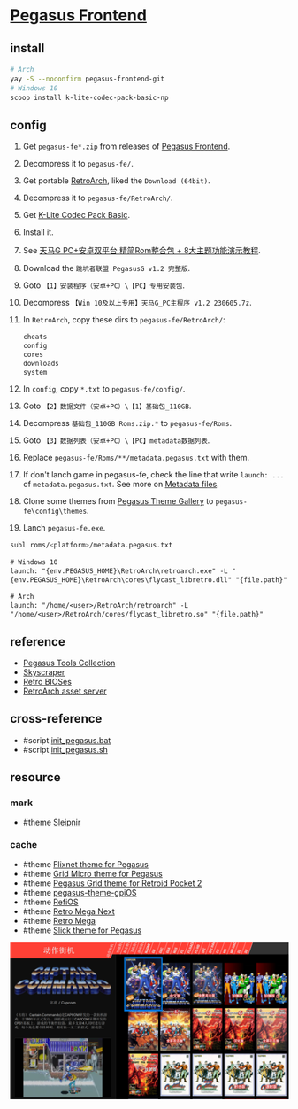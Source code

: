 # [Pegasus Frontend](https://github.com/mmatyas/pegasus-frontend)

## install

```sh
# Arch
yay -S --noconfirm pegasus-frontend-git
# Windows 10
scoop install k-lite-codec-pack-basic-np
```

## config

1. Get `pegasus-fe*.zip` from releases of [Pegasus Frontend](https://github.com/mmatyas/pegasus-frontend).
2. Decompress it to `pegasus-fe/`.
3. Get portable [RetroArch](https://www.retroarch.com/index.php?page=platforms), liked the `Download (64bit)`.
4. Decompress it to `pegasus-fe/RetroArch/`.
5. Get [K-Lite Codec Pack Basic](https://codecguide.com/download_k-lite_codec_pack_basic.htm).
6. Install it.

1. See [天马G PC+安卓双平台 精简Rom整合包 + 8大主题功能演示教程](https://www.bilibili.com/video/BV1vg4y1V7TB).
2. Download the `跳坑者联盟 PegasusG v1.2 完整版`.
3. Goto `【1】安装程序（安卓+PC）\【PC】专用安装包`.
4. Decompress `【Win 10及以上专用】天马G_PC主程序 v1.2 230605.7z`.
5. In `RetroArch`, copy these dirs to `pegasus-fe/RetroArch/`:
	 ```
	 cheats
	 config
	 cores
	 downloads
	 system
	 ```
6. In `config`, copy `*.txt` to `pegasus-fe/config/`.
7. Goto `【2】数据文件（安卓+PC）\【1】基础包_110GB`.
8. Decompress `基础包_110GB Roms.zip.*` to `pegasus-fe/Roms`.
9. Goto `【3】数据列表（安卓+PC）\【PC】metadata数据列表`.
10. Replace `pegasus-fe/Roms/**/metadata.pegasus.txt` with them.
11. If don't lanch game in pegasus-fe, check the line that write `launch: ...` of `metadata.pegasus.txt`. See more on [Metadata files](https://pegasus-frontend.org/docs/user-guide/meta-files/).
12. Clone some themes from [Pegasus Theme Gallery](https://pegasus-frontend.org/tools/themes) to `pegasus-fe\config\themes`.
13. Lanch `pegasus-fe.exe`.

```sh
subl roms/<platform>/metadata.pegasus.txt
```

```
# Windows 10
launch: "{env.PEGASUS_HOME}\RetroArch\retroarch.exe" -L "{env.PEGASUS_HOME}\RetroArch\cores\flycast_libretro.dll" "{file.path}"
```

```
# Arch
launch: "/home/<user>/RetroArch/retroarch" -L "/home/<user>/RetroArch/cores/flycast_libretro.so" "{file.path}"
```

## reference

- [Pegasus Tools Collection](https://pegasus-frontend.org/tools/)
- [Skyscraper](https://github.com/muldjord/skyscraper)
- [Retro BIOSes](https://github.com/Abdess/retroarch_system)
- [RetroArch asset server](https://github.com/NickHeap2/retroarch-asset-server)

## cross-reference

- #script [init_pegasus.bat](https://github.com/scillidan/Shell/blob/main/opt/init_pegasus.bat)
- #script [init_pegasus.sh](https://github.com/scillidan/Shell/blob/main/opt/init_pegasus.sh)

## resource

### mark

- #theme [Sleipnir](https://github.com/y-muller/retromega-sleipnir)

### cache

- #theme [Flixnet theme for Pegasus](https://github.com/mmatyas/pegasus-theme-flixnet)
- #theme [Grid Micro theme for Pegasus](https://github.com/mmatyas/pegasus-theme-grid-micro)
- #theme [Pegasus Grid theme for Retroid Pocket 2](https://github.com/DFOXpro/rp2-pegasus-theme-grid)
- #theme [pegasus-theme-gpiOS](https://github.com/SinisterSpatula/pegasus-theme-gpiOS)
- #theme [RefiOS](https://github.com/eleo95/pegasus-theme-refiOS)
- #theme [Retro Mega Next](https://github.com/plaidman/retromega-next)
- #theme [Retro Mega](https://github.com/djfumberger/retromega)
- #theme [Slick theme for Pegasus](https://github.com/buzz/pegasus-theme-slick)

![pegasus-g](/_image/optGame/pegasus-g.png)
